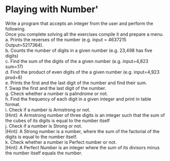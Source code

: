 # Playing with Number'
Write a program that accepts an integer from the user and perform the following.<br />
Once you complete solving all the exercises compile it and prepare a menu.<br />
a. Prints the reverses of the number (e.g. input = 4637215 Output=5217364). <br />
b. Counts the number of digits in a given number (e.g. 23,498 has five digits) <br />
c. Find the sum of the digits of the a given number (e.g. input=4,823 sum=17) <br />
d. Find the product of even digits of the a given number (e.g. input=4,923 prod=8) <br />
e. Prints the first and the last digit of the number and find their sum. <br />
f. Swap the first and the last digit of the number. <br />
g. Check whether a number is palindrome or not. <br />
h. Find the frequency of each digit in a given integer and print in table format. <br />
i. Check if a number is Armstrong or not. <br />
[Hint]: A Armstrong number of three digits is an integer such that the sum of the cubes
of its digits is equal to the number itself <br />
j. Check if a number is Strong or not. <br />
[Hint]: A Strong number is a number, where the sum of the factorial of the digits is equal
to the number itself. <br />
k. Check whether a number is Perfect number or not. <br />
[Hint]: A Perfect Number is an integer where the sum of its divisors minus the number
itself equals the number. <br />
